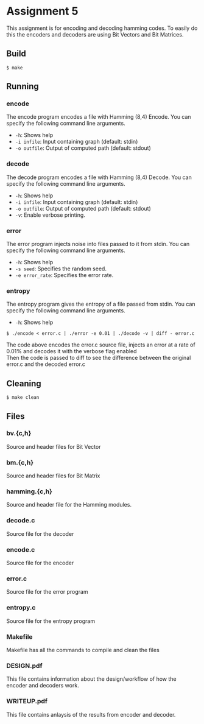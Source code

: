 # Assignment 5

This assignment is for encoding and decoding hamming codes. To easily do this the encoders and decoders are using Bit Vectors and Bit Matrices.

## Build

    $ make

## Running

### encode

<p> The encode program encodes a file with Hamming (8,4) Encode. You can specify the following command line arguments.</p>

- `-h`: Shows help
- `-i infile`: Input containing graph (default: stdin)
- `-o outfile`: Output of computed path (default: stdout)

### decode

<p> The decode program encodes a file with Hamming (8,4) Decode. You can specify the following command line arguments.</p>

- `-h`: Shows help
- `-i infile`: Input containing graph (default: stdin)
- `-o outfile`: Output of computed path (default: stdout)
- `-v`: Enable verbose printing.

### error

<p> The error program injects noise into files passed to it from stdin. You can specify the following command line arguments.</p>

- `-h`: Shows help
- `-s seed`: Specifies the random seed.
- `-e error_rate`: Specifies the error rate.

### entropy

<p> The entropy program gives the entropy of a file passed from stdin. You can specify the following command line arguments.</p>

- `-h`: Shows help

```
$ ./encode < error.c | ./error -e 0.01 | ./decode -v | diff - error.c
```

The code above encodes the error.c source file, injects an error at a rate of 0.01% and decodes it with the verbose flag enabled<br>
Then the code is passed to diff to see the difference between the original error.c and the decoded error.c

## Cleaning

```
$ make clean
```

## Files

### bv.{c,h}

Source and header files for Bit Vector

### bm.{c,h}

Source and header files for Bit Matrix

### hamming.{c,h}

Source and header file for the Hamming modules.

### decode.c

Source file for the decoder

### encode.c

Source file for the encoder

### error.c

Source file for the error program

### entropy.c

Source file for the entropy program

### Makefile

Makefile has all the commands to compile and clean the files

### DESIGN.pdf

This file contains information about the design/workflow of how the encoder and decoders work.

### WRITEUP.pdf

This file contains anlaysis of the results from encoder and decoder.
